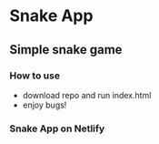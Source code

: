 # Snake App
## Simple snake game

### How to use
- download repo and run index.html
- enjoy bugs!

### Snake App on Netlify
